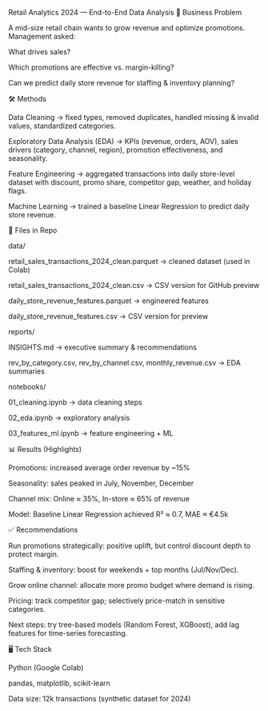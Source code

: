 Retail Analytics 2024 — End-to-End Data Analysis
📌 Business Problem

A mid-size retail chain wants to grow revenue and optimize promotions.
Management asked:

What drives sales?

Which promotions are effective vs. margin-killing?

Can we predict daily store revenue for staffing & inventory planning?

🛠️ Methods

Data Cleaning → fixed types, removed duplicates, handled missing & invalid values, standardized categories.

Exploratory Data Analysis (EDA) → KPIs (revenue, orders, AOV), sales drivers (category, channel, region), promotion effectiveness, and seasonality.

Feature Engineering → aggregated transactions into daily store-level dataset with discount, promo share, competitor gap, weather, and holiday flags.

Machine Learning → trained a baseline Linear Regression to predict daily store revenue.

📂 Files in Repo

data/

retail_sales_transactions_2024_clean.parquet → cleaned dataset (used in Colab)

retail_sales_transactions_2024_clean.csv → CSV version for GitHub preview

daily_store_revenue_features.parquet → engineered features

daily_store_revenue_features.csv → CSV version for preview

reports/

INSIGHTS.md → executive summary & recommendations

rev_by_category.csv, rev_by_channel.csv, monthly_revenue.csv → EDA summaries

notebooks/

01_cleaning.ipynb → data cleaning steps

02_eda.ipynb → exploratory analysis

03_features_ml.ipynb → feature engineering + ML

📊 Results (Highlights)

Promotions: increased average order revenue by ~15%

Seasonality: sales peaked in July, November, December

Channel mix: Online ≈ 35%, In-store ≈ 65% of revenue

Model: Baseline Linear Regression achieved R² ≈ 0.7, MAE ≈ €4.5k

✅ Recommendations

Run promotions strategically: positive uplift, but control discount depth to protect margin.

Staffing & inventory: boost for weekends + top months (Jul/Nov/Dec).

Grow online channel: allocate more promo budget where demand is rising.

Pricing: track competitor gap; selectively price-match in sensitive categories.

Next steps: try tree-based models (Random Forest, XGBoost), add lag features for time-series forecasting.

🖥️ Tech Stack

Python (Google Colab)

pandas, matplotlib, scikit-learn

Data size: 12k transactions (synthetic dataset for 2024)
